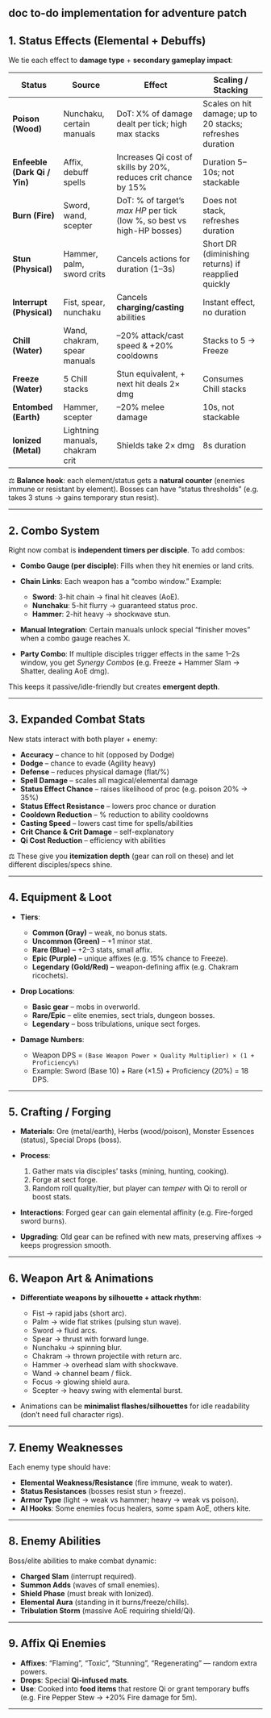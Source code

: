 
doc to-do implementation for adventure patch
---

## **1. Status Effects (Elemental + Debuffs)**

We tie each effect to **damage type** + **secondary gameplay impact**:

| Status                       | Source                          | Effect                                                                  | Scaling / Stacking                                        |
| ---------------------------- | ------------------------------- | ----------------------------------------------------------------------- | --------------------------------------------------------- |
| **Poison (Wood)**            | Nunchaku, certain manuals       | DoT: X% of damage dealt per tick; high max stacks                       | Scales on hit damage; up to 20 stacks; refreshes duration |
| **Enfeeble (Dark Qi / Yin)** | Affix, debuff spells            | Increases Qi cost of skills by 20%, reduces crit chance by 15%          | Duration 5–10s; not stackable                             |
| **Burn (Fire)**              | Sword, wand, scepter            | DoT: % of target’s *max HP* per tick (low %, so best vs high-HP bosses) | Does not stack, refreshes duration                        |
| **Stun (Physical)**          | Hammer, palm, sword crits       | Cancels actions for duration (1–3s)                                     | Short DR (diminishing returns) if reapplied quickly       |
| **Interrupt (Physical)**     | Fist, spear, nunchaku           | Cancels **charging/casting** abilities                                  | Instant effect, no duration                               |
| **Chill (Water)**            | Wand, chakram, spear manuals    | –20% attack/cast speed & +20% cooldowns                                 | Stacks to 5 → Freeze                                      |
| **Freeze (Water)**           | 5 Chill stacks                  | Stun equivalent, + next hit deals 2× dmg                                | Consumes Chill stacks                                     |
| **Entombed (Earth)**         | Hammer, scepter                 | –20% melee damage                                                       | 10s, not stackable                                        |
| **Ionized (Metal)**          | Lightning manuals, chakram crit | Shields take 2× dmg                                                     | 8s duration                                               |

⚖️ **Balance hook**: each element/status gets a **natural counter** (enemies immune or resistant by element). Bosses can have “status thresholds” (e.g. takes 3 stuns → gains temporary stun resist).

---

## **2. Combo System**

Right now combat is **independent timers per disciple**. To add combos:

* **Combo Gauge (per disciple)**: Fills when they hit enemies or land crits.
* **Chain Links**: Each weapon has a “combo window.” Example:

  * **Sword**: 3-hit chain → final hit cleaves (AoE).
  * **Nunchaku**: 5-hit flurry → guaranteed status proc.
  * **Hammer**: 2-hit heavy → shockwave stun.
* **Manual Integration**: Certain manuals unlock special “finisher moves” when a combo gauge reaches X.
* **Party Combo**: If multiple disciples trigger effects in the same 1–2s window, you get *Synergy Combos* (e.g. Freeze + Hammer Slam → Shatter, dealing AoE dmg).

This keeps it passive/idle-friendly but creates **emergent depth**.

---

## **3. Expanded Combat Stats**

New stats interact with both player + enemy:

* **Accuracy** – chance to hit (opposed by Dodge)
* **Dodge** – chance to evade (Agility heavy)
* **Defense** – reduces physical damage (flat/%)
* **Spell Damage** – scales all magical/elemental damage
* **Status Effect Chance** – raises likelihood of proc (e.g. poison 20% → 35%)
* **Status Effect Resistance** – lowers proc chance or duration
* **Cooldown Reduction** – % reduction to ability cooldowns
* **Casting Speed** – lowers cast time for spells/abilities
* **Crit Chance & Crit Damage** – self-explanatory
* **Qi Cost Reduction** – efficiency with abilities

⚖️ These give you **itemization depth** (gear can roll on these) and let different disciples/specs shine.

---

## **4. Equipment & Loot**

* **Tiers**:

  * **Common (Gray)** – weak, no bonus stats.
  * **Uncommon (Green)** – +1 minor stat.
  * **Rare (Blue)** – +2–3 stats, small affix.
  * **Epic (Purple)** – unique affixes (e.g. 15% chance to Freeze).
  * **Legendary (Gold/Red)** – weapon-defining affix (e.g. Chakram ricochets).

* **Drop Locations**:

  * **Basic gear** – mobs in overworld.
  * **Rare/Epic** – elite enemies, sect trials, dungeon bosses.
  * **Legendary** – boss tribulations, unique sect forges.

* **Damage Numbers**:

  * Weapon DPS = `(Base Weapon Power × Quality Multiplier) × (1 + Proficiency%)`
  * Example: Sword (Base 10) + Rare (×1.5) + Proficiency (20%) = 18 DPS.

---

## **5. Crafting / Forging**

* **Materials**: Ore (metal/earth), Herbs (wood/poison), Monster Essences (status), Special Drops (boss).
* **Process**:

  1. Gather mats via disciples’ tasks (mining, hunting, cooking).
  2. Forge at sect forge.
  3. Random roll quality/tier, but player can *temper* with Qi to reroll or boost stats.
* **Interactions**: Forged gear can gain elemental affinity (e.g. Fire-forged sword burns).
* **Upgrading**: Old gear can be refined with new mats, preserving affixes → keeps progression smooth.

---

## **6. Weapon Art & Animations**

* **Differentiate weapons by silhouette + attack rhythm**:

  * Fist → rapid jabs (short arc).
  * Palm → wide flat strikes (pulsing stun wave).
  * Sword → fluid arcs.
  * Spear → thrust with forward lunge.
  * Nunchaku → spinning blur.
  * Chakram → thrown projectile with return arc.
  * Hammer → overhead slam with shockwave.
  * Wand → channel beam / flick.
  * Focus → glowing shield aura.
  * Scepter → heavy swing with elemental burst.

* Animations can be **minimalist flashes/silhouettes** for idle readability (don’t need full character rigs).

---

## **7. Enemy Weaknesses**

Each enemy type should have:

* **Elemental Weakness/Resistance** (fire immune, weak to water).
* **Status Resistances** (bosses resist stun > freeze).
* **Armor Type** (light → weak vs hammer; heavy → weak vs poison).
* **AI Hooks**: Some enemies focus healers, some spam AoE, others kite.

---

## **8. Enemy Abilities**

Boss/elite abilities to make combat dynamic:

* **Charged Slam** (interrupt required).
* **Summon Adds** (waves of small enemies).
* **Shield Phase** (must break with Ionized).
* **Elemental Aura** (standing in it burns/freeze/chills).
* **Tribulation Storm** (massive AoE requiring shield/Qi).

---

## **9. Affix Qi Enemies**

* **Affixes**: “Flaming”, “Toxic”, “Stunning”, “Regenerating” — random extra powers.
* **Drops**: Special **Qi-infused mats**.
* **Use**: Cooked into **food items** that restore Qi or grant temporary buffs (e.g. Fire Pepper Stew → +20% Fire damage for 5m).

---

